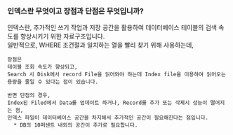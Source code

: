 ### 인덱스란 무엇이고 장점과 단점은 무엇입니까?

인덱스란, 추가적인 쓰기 작업과 저장 공간을 활용하여 데이터베이스 테이블의 검색 속도를 향상시키기 위한 자료구조입니다. </br>
일반적으로, WHERE 조건절과 일치하는 열을 빨리 찾기 위해 사용하는데, </br>
```
장점은
테이블 조회 속도가 향상되고,
Search 시 Disk에서 record File을 읽어와야 하는데 Index file을 이용하여 읽어오는 용량을 줄일 수 있다는 점이 있습니다.
```

```
반면 단점의 경우, 
Index된 Filed에서 Data를 업데이트 하거나, Record를 추가 또는 삭제시 성능이 떨어지는 점,
인덱스 파일이 데이터베이스 공간을 차지해서 추가적인 공간이 필요해진다는 점입니다.
  * DB의 10퍼센트 내외의 공간이 추가로 필요합니다.
```
